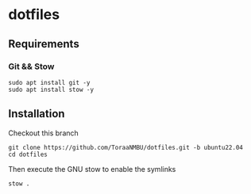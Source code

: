 # dotfiles


## Requirements

### Git && Stow

```
sudo apt install git -y
sudo apt install stow -y

```


## Installation

Checkout this branch 


```
git clone https://github.com/ToraaNMBU/dotfiles.git -b ubuntu22.04
cd dotfiles
```

Then execute the GNU stow to enable the symlinks
```
stow . 
```
